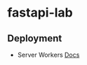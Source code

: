 # fastapi-lab

## Deployment
* Server Workers [Docs](https://fastapi.tiangolo.com/deployment/server-workers/)